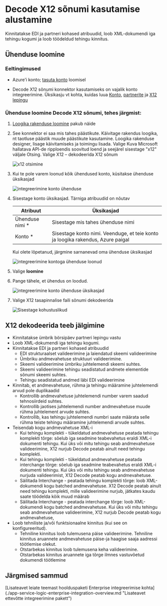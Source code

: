 <properties 
    pageTitle="Lisateavet ettevõtte integreerimine Pack dekodeerida X12 sõnumi Connctor | Microsoft Azure'i rakendust Service | Microsoft Azure'i" 
    description="Saate teada, kuidas kasutada partnerite Enterprise integreerimine keelepaketi ja loogika rakendustega" 
    services="logic-apps" 
    documentationCenter=".net,nodejs,java"
    authors="padmavc" 
    manager="erikre" 
    editor=""/>

<tags 
    ms.service="logic-apps" 
    ms.workload="integration" 
    ms.tgt_pltfrm="na" 
    ms.devlang="na" 
    ms.topic="article" 
    ms.date="08/15/2016" 
    ms.author="padmavc"/>

# <a name="get-started-with-decode-x12-message"></a>Decode X12 sõnumi kasutamise alustamine

Kinnitatakse EDI ja partneri kohased atribuudid, loob XML-dokumendi iga tehingu kogumi ja loob töödeldud tehingu kinnitus.

## <a name="create-the-connection"></a>Ühenduse loomine

### <a name="prerequisites"></a>Eeltingimused

* Azure'i konto; [tasuta konto](https://azure.microsoft.com/free) loomisel

* Decode X12 sõnumi konnektor kasutamiseks on vajalik konto integreerimine. Üksikasju vt kohta, kuidas luua [Konto](./app-service-logic-enterprise-integration-create-integration-account.md), [partnerite](./app-service-logic-enterprise-integration-partners.md) ja [X12 lepingu](./app-service-logic-enterprise-integration-x12.md)

### <a name="connect-to-decode-x12-message-using-the-following-steps"></a>Ühenduse loomine Decode X12 sõnumi, tehes järgmist:

1. [Loogika rakenduse loomine](./app-service-logic-create-a-logic-app.md) pakub näide

2. See konnektor ei saa mis tahes päästikute. Käivitage rakendus loogika, nt taotluse päästik muude päästikute kasutamine.  Loogika rakenduse designer, lisage käivitamiseks ja toimingu lisada.  Valige Kuva Microsoft hallatava API-de ripploendis soovitud loend ja seejärel sisestage "x12" väljale Otsing.  Valige X12 – dekodeerida X12 sõnum

    ![x12 otsimine](./media/app-service-logic-enterprise-integration-x12connector/x12decodeimage1.png)  

3. Kui te pole varem loonud kõik ühendused konto, küsitakse ühenduse üksikasjad

    ![integreerimine konto ühenduse](./media/app-service-logic-enterprise-integration-x12connector/x12decodeimage4.png)    

4. Sisestage konto üksikasjad.  Tärniga atribuudid on nõutav

  	| Atribuut | Üksikasjad |
  	| -------- | ------- |
  	| Ühenduse nimi * | Sisestage mis tahes ühenduse nimi |
  	| Konto * | Sisestage konto nimi. Veenduge, et teie konto ja loogika rakendus, Azure paigal |

    Kui olete lõpetanud, järgmine sarnanevad oma ühenduse üksikasjad
    
    ![integreerimine kontoga ühenduse loonud](./media/app-service-logic-enterprise-integration-x12connector/x12decodeimage5.png) 

5. Valige **loomine**
    
6. Pange tähele, et ühendus on loodud.

    ![integreerimine konto ühenduse üksikasjad](./media/app-service-logic-enterprise-integration-x12connector/x12decodeimage6.png) 

7. Valige X12 tasapinnalise faili sõnumi dekodeerida

    ![Sisestage kohustuslikud](./media/app-service-logic-enterprise-integration-x12connector/x12decodeimage7.png) 

## <a name="x12-decode-does-following"></a>X12 dekodeerida teeb jälgimine

* Kinnitatakse ümbrik börsipäev partneri lepingu vastu
* Loob XML-dokumendi iga tehingu kogumi.
* Kinnitatakse EDI ja partneri kohased atribuudid
    * EDI strukturaalset valideerimine ja laiendatud skeemi valideerimine
    * Ümbriku andmevahetuse struktuuri valideerimine.
    * Skeemi valideerimine ümbriku juhtelemendi skeemi suhtes.
    * Skeemi valideerimine tehingu seadistatud andmete elementide sõnumi skeemi suhtes.
    * Tehingu seadistatud andmed läbi EDI valideerimine 
* Kinnitab, et andmevahetuse, rühma ja tehingu määramine juhtelemendi arvud pole duplikaadid
    * Kontrollib andmevahetuse juhtelemendi number varem saadud tehnosiirdeid suhtes.
    * Kontrollib jaotises juhtelemendi number andmevahetuse muude rühma juhtelement arvude suhtes.
    * Kontrollib, kas tehingu juhtelemendi numbri saate määrata selle rühma teiste tehingu määramine juhtelemendi arvude suhtes.
* Teisendab kogu andmevahetuse XML-i 
    * Kui tehingu komplekti - tükeldatud andmevahetuse peatada tehingu komplekti tõrge: sõelub iga seadmine teabevahetus eraldi XML-i dokumenti tehingu. Kui üks või mitu tehingu seab andmevahetuse valideerimine, X12 nurjub Decode peatab ainult need tehingu komplekti.
    * Kui tehingu komplekti - tükeldatud andmevahetuse peatada interchange tõrge: sõelub iga seadmine teabevahetus eraldi XML-i dokumenti tehingu.  Kui üks või mitu tehingu seab andmevahetuse nurjuda valideerimist, X12 Decode peatab kogu andmevahetuse.
    * Säilitada Interchange - peatada tehingu komplekti tõrge: loob XML-dokumendi kogu batched andmevahetuse. X12 Decode peatab ainult need tehingu komplekti, mille valideerimine nurjub, jätkates kaudu saate töödelda kõik muud määrab
    * Säilitada Interchange - peatada interchange tõrge: loob XML-dokumendi kogu batched andmevahetuse. Kui üks või mitu tehingu seab andmevahetuse valideerimine, X12 nurjub Decode peatab kogu andmevahetuse, 
* Loob tehniliste ja/või funktsionaalne kinnitus (kui see on konfigureeritud).
    * Tehniline kinnitus loob tulemusena päise valideerimine. Tehniline kinnitus aruannete andmevahetuse päise-ja haagise saaja aadressi töötlemise olekut.
    * Otstarbekas kinnitus loob tulemusena keha valideerimine. Otstarbekas kinnitus aruannete iga tõrge ilmnes vastuvõetud dokumendi töötlemine

## <a name="next-steps"></a>Järgmised sammud

[Lisateavet leiate teemast hoolduspaketi Enterprise integreerimise kohta] (./app-service-logic-enterprise-integration-overview.md "Lisateavet ettevõtte integreerimine pakett") 


